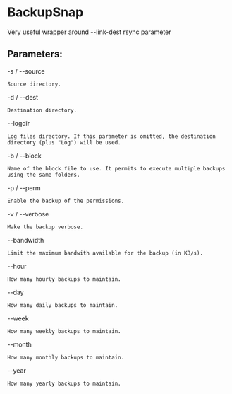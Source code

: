 # BackupSnap
Very useful wrapper around --link-dest rsync parameter

## Parameters:

-s / --source

    Source directory.
    
-d / --dest

    Destination directory.

--logdir

    Log files directory. If this parameter is omitted, the destination directory (plus "Log") will be used.

-b / --block

    Name of the block file to use. It permits to execute multiple backups using the same folders.

-p / --perm

    Enable the backup of the permissions.

-v / --verbose

    Make the backup verbose.

--bandwidth

    Limit the maximum bandwith available for the backup (in KB/s).
    
--hour

    How many hourly backups to maintain.
    
--day

    How many daily backups to maintain.
    
--week

    How many weekly backups to maintain.
    
--month

    How many monthly backups to maintain.
    
--year

    How many yearly backups to maintain.
